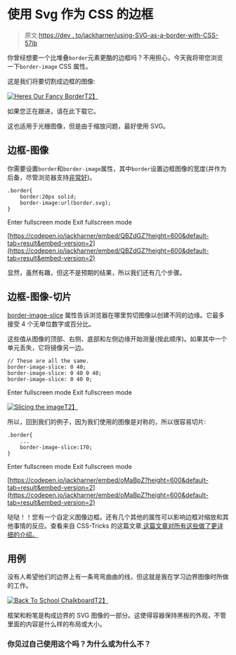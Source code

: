 # 使用 Svg 作为 CSS 的边框

> 原文:[https://dev . to/jackharner/using-SVG-as-a-border-with-CSS-57ib](https://dev.to/jackharner/using-svg-as-a-border-with-css-57ib)

你曾经想要一个比堆叠`border`元素更酷的边框吗？不用担心，今天我将带您浏览一下`border-image` CSS 属性。

这是我们将要切割成边框的图像:

[![Heres Our Fancy Border](../Images/211b50d2b9efd3c21f521d4d3bcc7cb2.png)T2】](https://res.cloudinary.com/practicaldev/image/fetch/s--isLBn9ec--/c_limit%2Cf_auto%2Cfl_progressive%2Cq_auto%2Cw_880/https://harnerdesigns.com/wp-content/uploads/2018/08/border.svg)

如果您正在跟进，请在此下载它。

这也适用于光栅图像，但是由于缩放问题，最好使用 SVG。

## 边框-图像

你需要设置`border`和`border-image`属性，其中`border`设置边框图像的宽度(并作为后备，尽管浏览器支持[非常好](https://caniuse.com/#search=border-image))。

```
.border{
    border:20px solid;
    border-image:url(border.svg);
} 
```

Enter fullscreen mode Exit fullscreen mode

[https://codepen.io/jackharner/embed/QBZdGZ?height=600&default-tab=result&embed-version=2](https://codepen.io/jackharner/embed/QBZdGZ?height=600&default-tab=result&embed-version=2)

显然，虽然有趣，但这不是预期的结果，所以我们还有几个步骤。

## 边框-图像-切片

[border-image-slice](https://www.w3schools.com/cssref/css3_pr_border-image-slice.asp) 属性告诉浏览器在哪里剪切图像以创建不同的边缘。它最多接受 4 个无单位数字或百分比。

这些值从图像的顶部、右侧、底部和左侧边缘开始测量(按此顺序)。如果其中一个单元丢失，它将镜像另一边。

```
// These are all the same.
border-image-slice: 0 40;
border-image-slice: 0 40 0 40;
border-image-slice: 0 40 0; 
```

Enter fullscreen mode Exit fullscreen mode

[![Slicing the image](../Images/208c5c940b4ce14ffc5e189247c5bc6c.png)T2】](https://res.cloudinary.com/practicaldev/image/fetch/s--lVXlaeJ---/c_limit%2Cf_auto%2Cfl_progressive%2Cq_auto%2Cw_880/https://harnerdesigns.com/wp-content/uploads/2018/08/Border-Image-Slice.png)

所以，回到我们的例子，因为我们使用的图像是对称的，所以很容易切片:

```
.border{
    ...
    border-image-slice:170;
} 
```

Enter fullscreen mode Exit fullscreen mode

[https://codepen.io/jackharner/embed/oMaBpZ?height=600&default-tab=result&embed-version=2](https://codepen.io/jackharner/embed/oMaBpZ?height=600&default-tab=result&embed-version=2)

哒哒！！您有一个自定义图像边框。还有几个其他的属性可以影响边框对缩放和其他事情的反应。查看来自 CSS-Tricks 的这篇文章[,这篇文章对所有这些做了更详细的介绍。](https://css-tricks.com/almanac/properties/b/border-image/)

## 用例

没有人希望他们的边界上有一条弯弯曲曲的线，但这就是我在学习边界图像时所做的工作。

[![Back To School Chalkboard](../Images/d2373e3cceca4bc5f7b37d199ed045b8.png)T2】](https://res.cloudinary.com/practicaldev/image/fetch/s--iJRpA6Vn--/c_limit%2Cf_auto%2Cfl_progressive%2Cq_auto%2Cw_880/https://harnerdesigns.com/wp-content/uploads/2018/08/back-to-school-chalkboard.png)

框架和粉笔是构成边界的 SVG 图像的一部分。这使得容器保持黑板的外观，不管里面的内容是什么样的布局或大小。

### 你见过自己使用这个吗？为什么或为什么不？